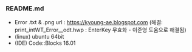 ### README.md

- Error .txt & .png url : https://kyoung-ae.blogspot.com
  (해결:
	print_intWT_Error__odt.hwp : EnterKey 무효화 - 이준영 도움으로 해결됨)
- (linux) ubuntu 64bit
- (IDE) Code::Blocks 16.01

